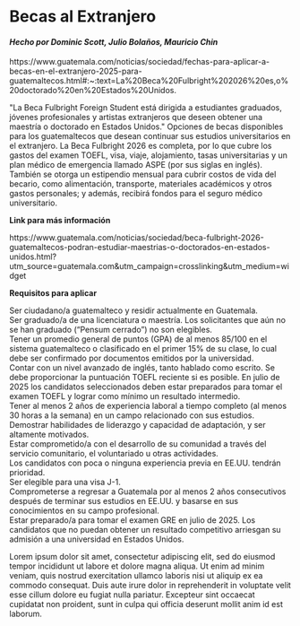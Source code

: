 
<head>
  <meta charset="UTF-8">
  <meta name="viewport" content="width=device-width, inicial-scale=1.0">

</head>
<body>
  <h1>Becas al Extranjero</h1>
  <h4><i>Hecho por Dominic Scott, Julio Bolaños, Mauricio Chin</i></h4>
  <p>  </p>

<p> https://www.guatemala.com/noticias/sociedad/fechas-para-aplicar-a-becas-en-el-extranjero-2025-para-guatemaltecos.html#:~:text=La%20Beca%20Fulbright%202026%20es,o%20doctorado%20en%20Estados%20Unidos.

"La Beca Fulbright Foreign Student está dirigida a estudiantes graduados, jóvenes profesionales y artistas extranjeros que deseen obtener una maestría o doctorado en Estados Unidos."  Opciones de becas disponibles para los guatemaltecos que desean continuar sus estudios universitarios en el extranjero. La Beca Fulbright 2026 es completa, por lo que cubre los gastos del examen TOEFL, visa, viaje, alojamiento, tasas universitarias y un plan médico de emergencia llamado ASPE (por sus siglas en inglés). También se otorga un estipendio mensual para cubrir costos de vida del becario, como alimentación, transporte, materiales académicos y otros gastos personales; y además, recibirá fondos para el seguro médico universitario.
<p> <b>Link para más información</b> </p>                                  
https://www.guatemala.com/noticias/sociedad/beca-fulbright-2026-guatemaltecos-podran-estudiar-maestrias-o-doctorados-en-estados-unidos.html?utm_source=guatemala.com&utm_campaign=crosslinking&utm_medium=widget</p>

<p> <b>Requisitos para aplicar</b> </p>
<p> Ser ciudadano/a guatemalteco y residir actualmente en Guatemala.</br> 
Ser graduado/a de una licenciatura o maestría. Los solicitantes que aún no se han graduado (“Pensum cerrado”) no son elegibles.</br> 
Tener un promedio general de puntos (GPA) de al menos 85/100 en el sistema guatemalteco o clasificado en el primer 15% de su clase, lo cual debe ser confirmado por documentos emitidos por la universidad.</br>
Contar con un nivel avanzado de inglés, tanto hablado como escrito. Se debe proporcionar la puntuación TOEFL reciente si es posible. En julio de 2025 los candidatos seleccionados deben estar preparados para tomar el examen TOEFL y lograr como mínimo un resultado intermedio.</br>
Tener al menos 2 años de experiencia laboral a tiempo completo (al menos 30 horas a la semana) en un campo relacionado con sus estudios.</br>
Demostrar habilidades de liderazgo y capacidad de adaptación, y ser altamente motivados.</br>
Estar comprometido/a con el desarrollo de su comunidad a través del servicio comunitario, el voluntariado u otras actividades.</br>
Los candidatos con poca o ninguna experiencia previa en EE.UU. tendrán prioridad.</br>
Ser elegible para una visa J-1.</br>
Comprometerse a regresar a Guatemala por al menos 2 años consecutivos después de terminar sus estudios en EE.UU. y basarse en sus conocimientos en su campo profesional.</br>
Estar preparado/a para tomar el examen GRE en julio de 2025. Los candidatos que no puedan obtener un resultado competitivo arriesgan su admisión a una universidad en Estados Unidos. </p>

<p>Lorem ipsum dolor sit amet, consectetur adipiscing elit, sed do eiusmod tempor incididunt ut labore et dolore magna aliqua. Ut enim ad minim veniam, quis nostrud exercitation ullamco laboris nisi ut aliquip ex ea commodo consequat. Duis aute irure dolor in reprehenderit in voluptate velit esse cillum dolore eu fugiat nulla pariatur. Excepteur sint occaecat cupidatat non proident, sunt in culpa qui officia deserunt mollit anim id est laborum.</p>
</body>
